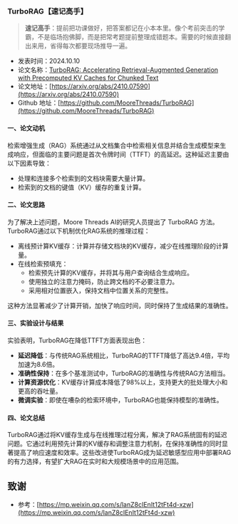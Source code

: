 ### TurboRAG【速记高手】
> **速记高手**：提前把功课做好，把答案都记在小本本里。像个考前突击的学霸，不是临场抱佛脚，而是把常考题提前整理成错题本。需要的时候直接翻出来用，省得每次都要现场推导一遍。
>

* 发表时间：2024.10.10
* 论文名称：[TurboRAG: Accelerating Retrieval-Augmented Generation with Precomputed KV Caches for Chunked Text](https://arxiv.org/abs/2410.07590)
* 论文地址：[https://arxiv.org/abs/2410.07590](https://arxiv.org/abs/2410.07590)
* Github 地址：[https://github.com/MooreThreads/TurboRAG](https://github.com/MooreThreads/TurboRAG)

#### 一、论文动机

检索增强生成（RAG）系统通过从文档集合中检索相关信息并结合生成模型来生成响应，但面临的主要问题是首次令牌时间（TTFT）的高延迟。这种延迟主要由以下因素导致：

- 处理和连接多个检索到的文档块需要大量计算。
- 检索到的文档的键值（KV）缓存的重复计算。

#### 二、论文思路

为了解决上述问题，Moore Threads AI的研究人员提出了 TurboRAG 方法。TurboRAG通过以下机制优化RAG系统的推理过程：

- 离线预计算KV缓存：计算并存储文档块的KV缓存，减少在线推理阶段的计算量。
- 在线检索预填充：
  - 检索预先计算的KV缓存，并将其与用户查询结合生成响应。
  - 使用独立的注意力掩码，防止跨文档的不必要注意力。
  - 采用相对位置嵌入，保持文档中位置关系的完整性。

这种方法显著减少了计算开销，加快了响应时间，同时保持了生成结果的准确性。

#### 三、实验设计与结果

实验表明，TurboRAG在降低TTFT方面表现出色：

- **延迟降低**：与传统RAG系统相比，TurboRAG的TTFT降低了高达9.4倍，平均加速为8.6倍。
- **准确性保持**：在多个基准测试中，TurboRAG的准确性与传统RAG方法相当。
- **计算资源优化**：KV缓存计算成本降低了98%以上，支持更大的批处理大小和更高的吞吐量。
- **微调实验**：即使在嘈杂的检索环境中，TurboRAG也能保持模型的准确性。

#### 四、论文总结

TurboRAG通过将KV缓存生成与在线推理过程分离，解决了RAG系统固有的延迟问题。它通过利用预先计算的KV缓存和调整注意力机制，在保持准确性的同时显著提高了响应速度和效率。这些改进使TurboRAG成为延迟敏感型应用中部署RAG的有力选择，有望扩大RAG在实时和大规模场景中的应用范围。

## 致谢

* 参考：[https://mp.weixin.qq.com/s/lanZ8cIEnIt12tFt4d-xzw](https://mp.weixin.qq.com/s/lanZ8cIEnIt12tFt4d-xzw)
